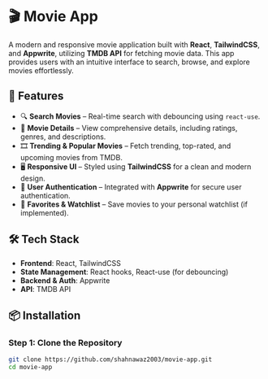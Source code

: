 # 🎬 Movie App  

A modern and responsive movie application built with **React**, **TailwindCSS**, and **Appwrite**, utilizing **TMDB API** for fetching movie data. This app provides users with an intuitive interface to search, browse, and explore movies effortlessly.  

## 🚀 Features  

- 🔍 **Search Movies** – Real-time search with debouncing using `react-use`.  
- 📜 **Movie Details** – View comprehensive details, including ratings, genres, and descriptions.  
- 🎞️ **Trending & Popular Movies** – Fetch trending, top-rated, and upcoming movies from TMDB.  
- 🖥️ **Responsive UI** – Styled using **TailwindCSS** for a clean and modern design.  
- 🔐 **User Authentication** – Integrated with **Appwrite** for secure user authentication.  
- 💾 **Favorites & Watchlist** – Save movies to your personal watchlist (if implemented).  

## 🛠️ Tech Stack  

- **Frontend**: React, TailwindCSS  
- **State Management**: React hooks, React-use (for debouncing)  
- **Backend & Auth**: Appwrite  
- **API**: TMDB API  

## 📦 Installation  

### Step 1: Clone the Repository  
```bash
git clone https://github.com/shahnawaz2003/movie-app.git
cd movie-app
